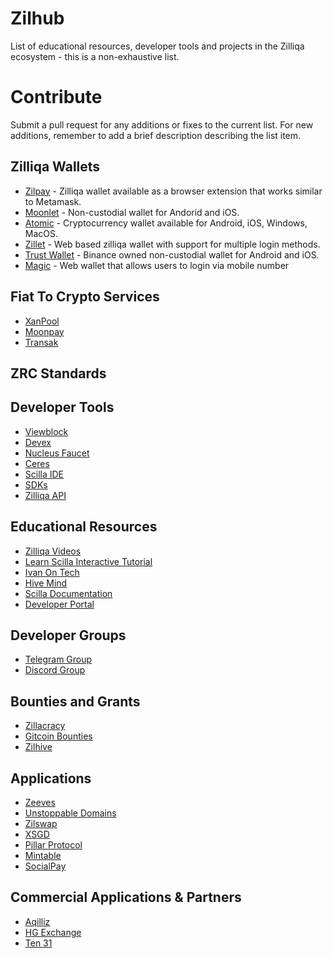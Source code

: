 # Zilhub

List of educational resources, developer tools and projects in the Zilliqa ecosystem - this is a non-exhaustive list.

# Contribute

Submit a pull request for any additions or fixes to the current list. For new additions, remember to add a brief description describing the list item.

## Zilliqa Wallets

- [Zilpay](https://zilpay.xyz/) - Zilliqa wallet available as a browser extension that works similar to Metamask.
- [Moonlet](https://moonlet.io/) - Non-custodial wallet for Andorid and iOS.
- [Atomic](https://atomicwallet.io/) - Cryptocurrency wallet available for Android, iOS, Windows, MacOS.
- [Zillet](https://zillet.io/) - Web based zilliqa wallet with support for multiple login methods.
- [Trust Wallet](https://trustwallet.com/) - Binance owned non-custodial wallet for Android and iOS.
- [Magic](https://dev.zilliqa.com/docs/dev-dapps/dev-keys-magic) - Web wallet that allows users to login via mobile number

## Fiat To Crypto Services

- [XanPool](https://xanpool.com/)
- [Moonpay](https://www.moonpay.com/)
- [Transak](https://transak.com/)

## ZRC Standards

## Developer Tools

- [Viewblock](https://viewblock.io/zilliqa)
- [Devex](https://devex.zilliqa.com/)
- [Nucleus Faucet](https://dev-wallet.zilliqa.com/faucet)
- [Ceres](https://dev.zilliqa.com/docs/dev-dapps/dev-tools-ceres)
- [Scilla IDE](https://ide.zilliqa.com/)
- [SDKs](https://dev.zilliqa.com/docs/dev-dapps/dev-tools-zilliqajs)
- [Zilliqa API](https://dev.zilliqa.com/docs/apis/api-introduction)

## Educational Resources

- [Zilliqa Videos](https://www.youtube.com/playlist?list=PLhAZ7IjBUYmvQGQmEGRHNgBQRu-ZNH_J6)
- [Learn Scilla Interactive Tutorial](https://learnscilla.com/)
- [Ivan On Tech](https://www.youtube.com/playlist?list=PLo0ddf4DBUYs4TEK1c2NMx80i-4FIWvlx)
- [Hive Mind](https://www.youtube.com/playlist?list=PLhAZ7IjBUYmvBnXVvXNXKnXQ1oa3n8ZRc)
- [Scilla Documentation](https://scilla.readthedocs.io/en/latest/)
- [Developer Portal](https://dev.zilliqa.com/)

## Developer Groups

- [Telegram Group](https://t.me/ZilliqaDevs)
- [Discord Group](https://discord.com/invite/XMRE9tt)

## Bounties and Grants

- [Zillacracy](https://zillacracy.com/)
- [Gitcoin Bounties](https://gitcoin.co/zilliqa)
- [Zilhive](https://zilhive.org/)

## Applications

- [Zeeves](https://zeeves.io/)
- [Unstoppable Domains](https://unstoppabledomains.com/)
- [Zilswap](https://zilswap.io/swap)
- [XSGD](https://www.xfers.com/sg/stablecoin)
- [Pillar Protocol](https://pillarprotocol.com/)
- [Mintable](https://zilliqa.mintable.app/)
- [SocialPay](https://social.zilliqa.com/)

## Commercial Applications & Partners

- [Aqilliz](https://aqilliz.com/)
- [HG Exchange](https://hg.exchange/)
- [Ten 31](https://www.ten31.com/)
